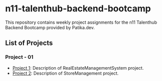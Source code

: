 # n11-talenthub-backend-bootcamp

This repository contains weekly project assignments for the n11 Talenthub Backend Bootcamp provided by Patika.dev.

## List of Projects

### Project - 01
- [Project 1](RealEstateManagementSystem/README.md): Description of RealEstateManagementSystem project.
- [Project 2](StoreManagement/README.md): Description of StoreManagement project.
